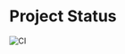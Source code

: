 # Project Status

![CI](https://github.com/mcieric/Over-LendingxSpeedRunEthereum/actions/workflows/hello.yml/badge.svg)

